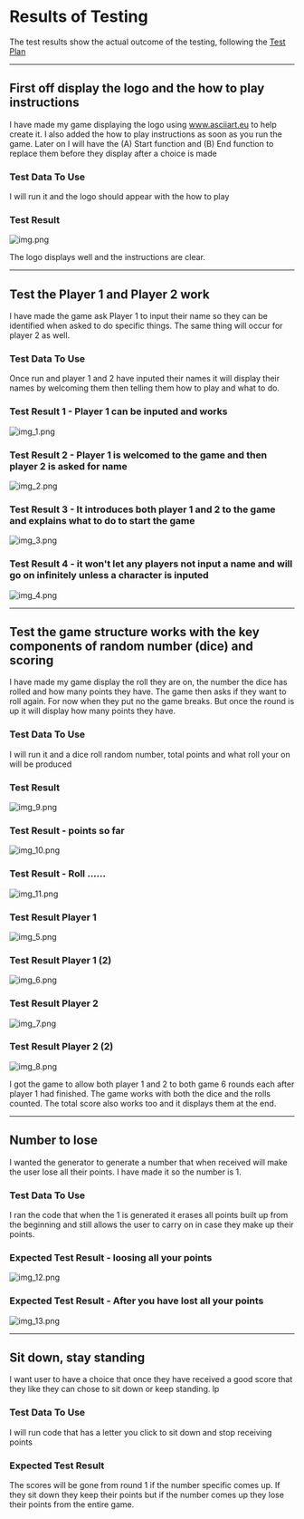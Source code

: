 # Results of Testing

The test results show the actual outcome of the testing, following the [Test Plan](test-plan.md)

---

## First off display the logo and the how to play instructions

I have made my game displaying the logo using www.asciiart.eu to help create it. I also added the how to play instructions as soon as you run the game. Later on I will have the (A) Start function and (B) End
function to replace them before they display after a choice is made

### Test Data To Use

I will run it and the logo should appear with the how to play

### Test Result

![img.png](img.png)

The logo displays well and the instructions are clear.

---

## Test the Player 1 and Player 2 work

I have made the game ask Player 1 to input their name so they can be identified when asked to do specific things. The same thing will occur for player 2 as well.

### Test Data To Use

Once run and player 1 and 2 have inputed their names it will display their names by welcoming them then telling them how to play and what to do.

### Test Result 1 - Player 1 can be inputed and works
![img_1.png](img_1.png) 

### Test Result 2 - Player 1 is welcomed to the game and then player 2 is asked for name
![img_2.png](img_2.png) 

### Test Result 3 - It introduces both player 1 and 2 to the game and explains what to do to start the game
![img_3.png](img_3.png)

### Test Result 4 - it won't let any players not input a name and will go on infinitely unless a character is inputed
![img_4.png](img_4.png)

---

## Test the game structure works with the key components of random number (dice) and scoring

I have made my game display the roll they are on, the number the dice has rolled and how many points they have. The game then asks if they want to roll again. 
For now when they put no the game breaks. But once the round is up it will display how many points they have.

### Test Data To Use

I will run it and a dice roll random number, total points and what roll your on will be produced 

### Test Result
![img_9.png](img_9.png)

### Test Result - points so far
![img_10.png](img_10.png)

### Test Result - Roll ......
![img_11.png](img_11.png)

### Test Result Player 1
![img_5.png](img_5.png)

### Test Result Player 1 (2)
![img_6.png](img_6.png)

### Test Result Player 2
![img_7.png](img_7.png)

### Test Result Player 2 (2)
![img_8.png](img_8.png)

I got the game to allow both player 1 and 2 to both game 6 rounds each after player 1 had finished. The game works with both the dice and the rolls counted. The total score
also works too and it displays them at the end.

---

## Number to lose

I wanted the generator to generate a number that when received will make the user lose all their points. I have made it so the number
is 1. 

### Test Data To Use

I ran the code that when the 1 is generated it erases all points built up from the beginning and still allows the user to carry on in case
they make up their points.

### Expected Test Result - loosing all your points

![img_12.png](img_12.png)

### Expected Test Result - After you have lost all your points
![img_13.png](img_13.png)

---

## Sit down, stay standing

I want user to have a choice that once they have received a good score that they like they can chose to sit down
or keep standing.
lp
### Test Data To Use

I will run code that has a letter you click to sit down and stop receiving points

### Expected Test Result

The scores will be gone from round 1 if the number specific comes up. If they sit down they keep their points but if
the number comes up they lose their points from the entire game.